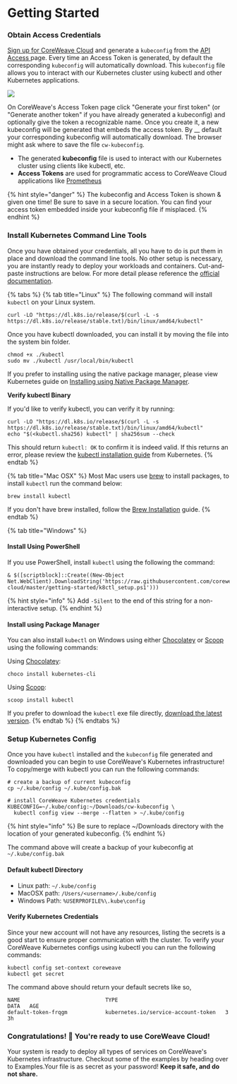 # Getting Started

### Obtain Access Credentials

[Sign up for CoreWeave Cloud](https://cloud.coreweave.com/request-account) and generate a `kubeconfig` from the [API Access ](https://cloud.coreweave.com/api-access)page. Every time an Access Token is generated, by default the corresponding `kubeconfig` will automatically download. This `kubeconfig` file allows you to interact with our Kubernetes cluster using kubectl and other Kubernetes applications.

![](../.gitbook/assets/cw-access-token.png)

On CoreWeave's Access Token page click "Generate your first token" (or "Generate another token" if you have already generated a kubeconfig) and optionally give the token a recognizable name. Once you create it, a new kubeconfig will be generated that embeds the access token. By \_\_ default your corresponding kubeconfig will automatically download. The browser might ask where to save the file `cw-kubeconfig`.

* The generated **kubeconfig** file is used to interact with our Kubernetes cluster using clients like kubectl, etc.
* **Access Tokens** are used for programmatic access to CoreWeave Cloud applications like [Prometheus](prometheus/)

{% hint style="danger" %}
The kubeconfig and Access Token is shown & given one time! Be sure to save in a secure location. You can find your access token embedded inside your kubeconfig file if misplaced.
{% endhint %}

### Install Kubernetes Command Line Tools

Once you have obtained your credentials, all you have to do is put them in place and download the command line tools. No other setup is necessary, you are instantly ready to deploy your workloads and containers. Cut-and-paste instructions are below. For more detail please reference the [official documentation](https://kubernetes.io/docs/tasks/tools/install-kubectl/).

{% tabs %}
{% tab title="Linux" %}
The following command will install `kubectl` on your Linux system.

```
curl -LO "https://dl.k8s.io/release/$(curl -L -s https://dl.k8s.io/release/stable.txt)/bin/linux/amd64/kubectl"
```

Once you have kubectl downloaded, you can install it by moving the file into the system bin folder.

```
chmod +x ./kubectl
sudo mv ./kubectl /usr/local/bin/kubectl
```

If you prefer to installing using the native package manager, please view Kubernetes guide on [Installing using Native Package Manager](https://kubernetes.io/docs/tasks/tools/install-kubectl-linux/#install-using-native-package-management).

**Verify kubectl Binary**

If you'd like to verify kubectl, you can verify it by running:

```
curl -LO "https://dl.k8s.io/release/$(curl -L -s https://dl.k8s.io/release/stable.txt)/bin/linux/amd64/kubectl"
echo "$(<kubectl.sha256) kubectl" | sha256sum --check
```

This should return `kubectl: OK` to confirm it is indeed valid. If this returns an error, please review the [kubectl installation guide](https://kubernetes.io/docs/tasks/tools/install-kubectl-linux/) from Kubernetes.
{% endtab %}

{% tab title="Mac OSX" %}
Most Mac users use [brew](https://brew.sh) to install packages, to install `kubectl` run the command below:

```
brew install kubectl
```

If you don't have brew installed, follow the [Brew Installation](https://brew.sh) guide.
{% endtab %}

{% tab title="Windows" %}
#### Install Using PowerShell

If you use PowerShell, install `kubectl` using the following the command:

```
& $([scriptblock]::Create((New-Object Net.WebClient).DownloadString('https://raw.githubusercontent.com/coreweave/kubernetes-cloud/master/getting-started/k8ctl_setup.ps1')))
```

{% hint style="info" %}
Add `-Silent` to the end of this string for a non-interactive setup.
{% endhint %}

#### Install using Package Manager

You can also install `kubectl` on Windows using either [Chocolatey](https://chocolatey.org) or [Scoop](https://scoop.sh) using the following commands:

Using [Chocolatey](https://chocolatey.org):

```
choco install kubernetes-cli
```

Using [Scoop](https://scoop.sh):

```
scoop install kubectl
```

If you prefer to download the `kubectl` exe file directly, [download the latest version](https://kubernetes.io/docs/tasks/tools/install-kubectl-windows/#install-kubectl-binary-with-curl-on-windows).
{% endtab %}
{% endtabs %}

### Setup Kubernetes Config

Once you have `kubectl` installed and the `kubeconfig` file generated and downloaded you can begin to use CoreWeave's Kubernetes infrastructure! To copy/merge with kubectl you can run the following commands:

```shell
# create a backup of current kubeconfig
cp ~/.kube/config ~/.kube/config.bak

# install CoreWeave Kubernetes credentials
KUBECONFIG=~/.kube/config:~/Downloads/cw-kubeconfig \
  kubectl config view --merge --flatten > ~/.kube/config
```

{% hint style="info" %}
Be sure to replace \~/Downloads directory with the location of your generated kubeconfig.
{% endhint %}

The command above will create a backup of your kubeconfig at `~/.kube/config.bak`

#### Default kubectl Directory

* Linux path: `~/.kube/config`
* MacOSX path: `/Users/<username>/.kube/config`
* Windows Path: `%USERPROFILE%\.kube\config`

#### Verify Kubernetes Credentials

Since your new account will not have any resources, listing the secrets is a good start to ensure proper communication with the cluster. To verify your CoreWeave Kubernetes configs using kubectl you can run the following commands:

```
kubectl config set-context coreweave
kubectl get secret
```

The command above should return your default secrets like so,

```
NAME                           TYPE                                  DATA   AGE
default-token-frqgm            kubernetes.io/service-account-token   3      3h
```

### Congratulations! :tada: You're ready to use CoreWeave Cloud!

Your system is ready to deploy all types of services on CoreWeave's Kubernetes infrastructure. Checkout some of the examples by heading over to Examples.Your file is as secret as your password! **Keep it safe, and do not share.**
